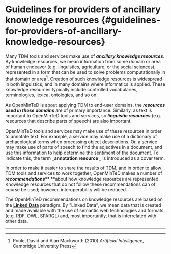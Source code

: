 # Guidelines for providers of ancillary knowledge resources {#guidelines-for-providers-of-ancillary-knowledge-resources}

Many TDM tools and services make use of _**ancillary knowledge resources**_. By knowledge resources, we mean information from some domain or area of human endeavor \(e.g. linguistics, agriculture, or the social sciences\), represented in a form that can be used to solve problems computationally in that domain or area[^1]. Creation of such knowledge resources is widespread in both linguistics, and in many domains where informatics is applied. These knowledge resources typically include controlled vocabularies, terminologies, lexica, ontologies, and so on.

As OpenMinTeD is about applying TDM to end-user domains, the _**resources used in those domains**_ are of primary importance. Similarly, as text is important to OpenMinTeD tools and services, so _**linguistic resources**_ \(e.g. resources that describe parts of speech\) are also important.

OpenMinTeD tools and services may make use of these resources in order to annotate text. For example, a service may make use of a dictionary of archaeological terms when processing object descriptions. Or, a service may make use of parts of speech to find the adjectives in a document, and use this information to help determine the sentiment of the document. To indicate this, the term **_annotation resource _** is introduced as a cover term.

In order to make it easier to share the results of TDM, and in order to allow TDM tools and services to work together, OpenMinTeD makes a number of _**recommendations**_** **about how knowledge resources are represented. Knowledge resources that do not follow these recommendations can of course be used; however, interoperability will be reduced.

The OpenMinTeD recommendations on knowledge resources are based on the [**Linked Data**](https://www.w3.org/standards/semanticweb/data) paradigm. By "Linked Data", we mean data that is created and made available with the use of semantic web technologies and formats \(e.g. RDF, OWL, SPARQL\) and, most importantly, that is interrelated with other data.

---

[^1]: Poole, David and Alan Mackworth \(2010\) _Artificial Intelligence_, Cambridge University Press



